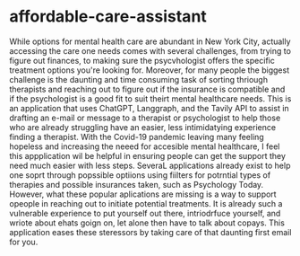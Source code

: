 # affordable-care-assistant
While options for mental health care are abundant in New York City, actually accessing the care one needs comes with several challenges, from trying to figure out finances, to making sure the psycvhologist offers the specific treatment options you're looking for. Moreover, for many people the biggest challenge is the daunting and time consuming task of sorting thriough therapists and reaching out to figure out if the insurance is compatible and if the psychologist is a good fit to suit theirt mental healthcare needs. This is an application that uses ChatGPT, Langgraph, and the Tavily API to assist in drafting an e-mail or message to a therapist or psychologist to help those who are already struggling have an easier, less intimidatying experience finding a therapist. With the Covid-19 pandemic leaving many feeling hopeless and increasing the neeed for accesible mental healthcare, I feel this appplication wil be helpful in ensuring people can get the support they need much easier with less steps. SeveraL applications already exist to help one soprt through popssible optiions using fiilters for potrntial types of therapies and possible insurances taken, such as Psychology Today. However, what these popular aplications are missing is a way to support opeople in reaching out to initiate potential treatments. It is already such a vulnerable experience to put yourself out there, intriodrfuce yourself, and wriote about ehats goign on, let alone then have to talk about copays. This application eases these steressors by taking care of that daunting first email for you. 
